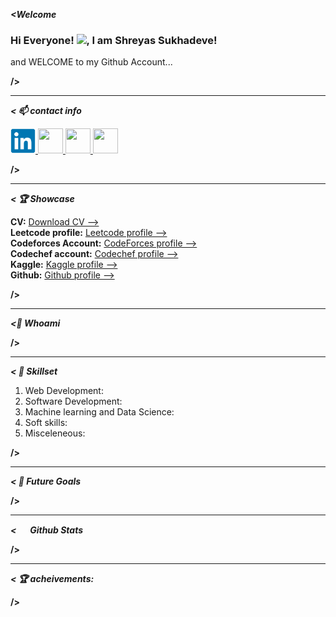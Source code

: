<!-- ### Hi there 👋 -->
_**<Welcome**_
         
### Hi Everyone! <img src="https://raw.githubusercontent.com/MartinHeinz/MartinHeinz/master/wave.gif" width="30px">, I am Shreyas Sukhadeve!<br>
and WELCOME to my Github Account...

**/>**

---
_**< 📫 contact info**_

<!-- LinkedIn profile -->
<a href="address"> <img src="https://raw.githubusercontent.com/devicons/devicon/2ae2a900d2f041da66e950e4d48052658d850630/icons/linkedin/linkedin-original.svg" width="40" height="40"/> </a>      <!-- Portfolio Website --> <a href="https://shreyassukhadeve.com"> <img src="https://cdn5.vectorstock.com/i/1000x1000/61/69/icon-internet-symbol-of-the-website-globe-sign-vector-16316169.jpg" width="40" height="40"/> </a>      <!-- Email --> <a href="mailto:20cs01056@iitbbs.ac.in"> <img src="https://cdn.worldvectorlogo.com/logos/gmail-icon-2.svg" width="40" height="40"/> </a> <!-- Whatsapp --> <a href="mailto:20cs01056@iitbbs.ac.in"> <img src="https://cdn.worldvectorlogo.com/logos/whatsapp-icon.svg" width="40" height="40"/> </a> 


**/>**

---

_**< 🏆 Showcase**_

**CV:** <a href="link">Download CV --> </a> <br>
**Leetcode profile:** <a href="https://leetcode.com/Shreyas_Sukhadeve/">Leetcode profile --> </a> <br>
**Codeforces Account:** <a href="https://codeforces.com/profile/shreyas_sukhadeve">CodeForces profile --> </a> <br>
**Codechef account:** <a href="https://www.codechef.com/users/shreyas_1122">Codechef profile --> </a> <br>
**Kaggle:** <a href="https://www.kaggle.com/shreyassukhadeve">Kaggle profile --> </a> <br>
**Github:** <a href="https://github.com/Shreyas-SAS/">Github profile --> </a> <br>

**/>**

---

_**<🤔 Whoami**_



**/>**

---

_**< 🧰 Skillset**_

1. Web Development: 
2. Software Development: 
3. Machine learning and Data Science: 
4. Soft skills: 
5. Misceleneous: 

**/>**

---

_**< 🎯 Future Goals**_



**/>**

---


_**< <img src="https://bitemycoin.com/wp-content/uploads/2018/06/GitHub-Logo.png" height="15" width="15" /> Github Stats**_



**/>**

---


_**< 🏆 acheivements:**_



**/>**



<!--
**Shreyas-SAS/Shreyas-SAS** is a ✨ _special_ ✨ repository because its `README.md` (this file) appears on your GitHub profile.

Here are some ideas to get you started:

- 🔭 I’m currently working on ...
- 🌱 I’m currently learning ...
- 👯 I’m looking to collaborate on ...
- 🤔 I’m looking for help with ...
- 💬 Ask me about ...
- 📫 How to reach me: ...
- 😄 Pronouns: ...
- ⚡ Fun fact: ...
-->
